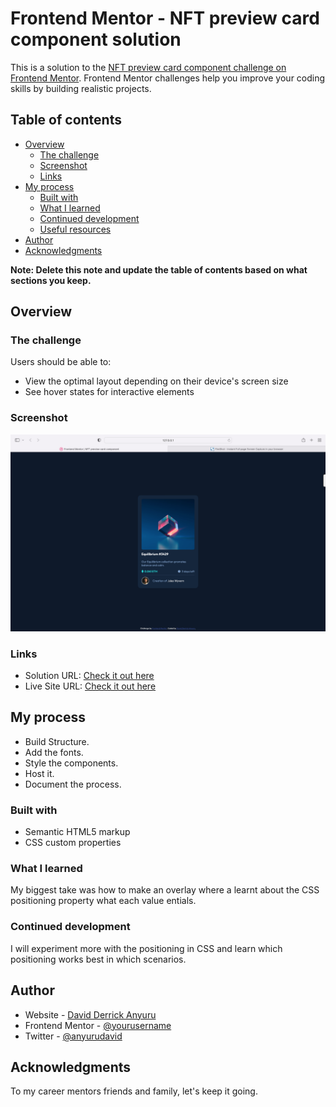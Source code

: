 # Frontend Mentor - NFT preview card component solution

This is a solution to the [NFT preview card component challenge on Frontend Mentor](https://www.frontendmentor.io/challenges/nft-preview-card-component-SbdUL_w0U). Frontend Mentor challenges help you improve your coding skills by building realistic projects. 

## Table of contents

- [Overview](#overview)
  - [The challenge](#the-challenge)
  - [Screenshot](#screenshot)
  - [Links](#links)
- [My process](#my-process)
  - [Built with](#built-with)
  - [What I learned](#what-i-learned)
  - [Continued development](#continued-development)
  - [Useful resources](#useful-resources)
- [Author](#author)
- [Acknowledgments](#acknowledgments)

**Note: Delete this note and update the table of contents based on what sections you keep.**

## Overview

### The challenge

Users should be able to:

- View the optimal layout depending on their device's screen size
- See hover states for interactive elements

### Screenshot

![screenshot](./screenshots/preview.png)

### Links

- Solution URL: [Check it out here ](https://github.com/ANYURU/frontendmentorchallenges/tree/main/nft-preview-card-component-main)
- Live Site URL: [Check it out here ](https://quiet-maamoul-ea44ea.netlify.app)

## My process
- Build Structure.
- Add the fonts. 
- Style the components.
- Host it. 
- Document the process.

### Built with

- Semantic HTML5 markup
- CSS custom properties

### What I learned
My biggest take was how to make an overlay where a learnt about the CSS positioning property what each value entials.

### Continued development
I will experiment more with the positioning in CSS and learn which positioning works best in which scenarios.

## Author

- Website - [David Derrick Anyuru](https://https://anyuru.github.io)
- Frontend Mentor - [@yourusername](https://www.frontendmentor.io/profile/)
- Twitter - [@anyurudavid](https://twitter.com/anyurudavid)

## Acknowledgments

To my career mentors friends and family, let's keep it going.